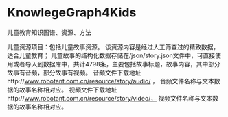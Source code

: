 # KnowlegeGraph4Kids
儿童教育知识图谱、资源、方法

儿童资源项目：包括儿童故事资源。
该资源内容是经过人工筛查过的精致数据，适合儿童教育；
儿童故事的结构化数据存储在/json/story.json文件中，可直接使用或者导入到数据库中，共计4798条，主要包括故事标题，故事内容，其中部分故事有音频，部分故事有视频。
音频文件下载地址http://www.robotant.com.cn/resource/story/audio/ ，
音频文件名称与文本数据的故事名称相对应。
视频文件下载地址http://www.robotant.com.cn/resource/story/video/，
视频文件名称与文本数据的故事名称相对应。
